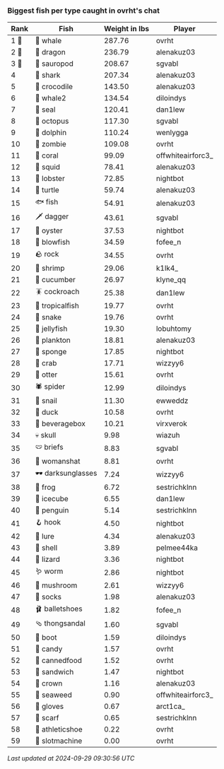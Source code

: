 ### Biggest fish per type caught in ovrht's chat
| Rank | Fish | Weight in lbs | Player |
|------|--------|-----------|---------|
| 1 🥇  | 🐳 whale | 287.76 | ovrht |
| 2 🥈  | 🐉 dragon | 236.79 | alenakuz03 |
| 3 🥉  | 🦕 sauropod | 208.67 | sgvabl |
| 4  | 🦈 shark | 207.34 | alenakuz03 |
| 5  | 🐊 crocodile | 143.50 | alenakuz03 |
| 6  | 🐋 whale2 | 134.54 | diloindys |
| 7  | 🦭 seal | 120.41 | dan1lew |
| 8  | 🐙 octopus | 117.30 | sgvabl |
| 9  | 🐬 dolphin | 110.24 | wenlygga |
| 10  | 🧟 zombie | 109.08 | ovrht |
| 11  | 🪸 coral | 99.09 | offwhiteairforc3_ |
| 12  | 🦑 squid | 78.41 | alenakuz03 |
| 13  | 🦞 lobster | 72.85 | nightbot |
| 14  | 🐢 turtle | 59.74 | alenakuz03 |
| 15  | 🐟 fish | 54.91 | alenakuz03 |
| 16  | 🗡️ dagger | 43.61 | sgvabl |
| 17  | 🦪 oyster | 37.53 | nightbot |
| 18  | 🐡 blowfish | 34.59 | fofee_n |
| 19  | 🪨 rock | 34.55 | ovrht |
| 20  | 🦐 shrimp | 29.06 | k1lk4_ |
| 21  | 🥒 cucumber | 26.97 | klyne_qq |
| 22  | 🪳 cockroach | 25.38 | dan1lew |
| 23  | 🐠 tropicalfish | 19.77 | ovrht |
| 24  | 🐍 snake | 19.76 | ovrht |
| 25  | 🪼 jellyfish | 19.30 | lobuhtomy |
| 26  | 🦠 plankton | 18.81 | alenakuz03 |
| 27  | 🧽 sponge | 17.85 | nightbot |
| 28  | 🦀 crab | 17.71 | wizzyy6 |
| 29  | 🦦 otter | 15.61 | ovrht |
| 30  | 🕷️ spider | 12.99 | diloindys |
| 31  | 🐌 snail | 11.30 | ewweddz |
| 32  | 🦆 duck | 10.58 | ovrht |
| 33  | 🧃 beveragebox | 10.21 | virxverok |
| 34  | 💀 skull | 9.98 | wiazuh |
| 35  | 🩲 briefs | 8.83 | sgvabl |
| 36  | 👒 womanshat | 8.81 | ovrht |
| 37  | 🕶️ darksunglasses | 7.24 | wizzyy6 |
| 38  | 🐸 frog | 6.72 | sestrichklnn |
| 39  | 🧊 icecube | 6.55 | dan1lew |
| 40  | 🐧 penguin | 5.14 | sestrichklnn |
| 41  | 🪝 hook | 4.50 | nightbot |
| 42  | 🎏 lure | 4.34 | alenakuz03 |
| 43  | 🐚 shell | 3.89 | pelmee44ka |
| 44  | 🦎 lizard | 3.36 | nightbot |
| 45  | 🪱 worm | 2.86 | nightbot |
| 46  | 🍄 mushroom | 2.61 | wizzyy6 |
| 47  | 🧦 socks | 1.98 | alenakuz03 |
| 48  | 🩰 balletshoes | 1.82 | fofee_n |
| 49  | 🩴 thongsandal | 1.60 | sgvabl |
| 50  | 👢 boot | 1.59 | diloindys |
| 51  | 🍬 candy | 1.57 | ovrht |
| 52  | 🥫 cannedfood | 1.52 | ovrht |
| 53  | 🥪 sandwich | 1.47 | nightbot |
| 54  | 👑 crown | 1.16 | alenakuz03 |
| 55  | 🌿 seaweed | 0.90 | offwhiteairforc3_ |
| 56  | 🧤 gloves | 0.67 | arct1ca_ |
| 57  | 🧣 scarf | 0.65 | sestrichklnn |
| 58  | 👟 athleticshoe | 0.22 | ovrht |
| 59  | 🎰 slotmachine | 0.00 | ovrht |

_Last updated at 2024-09-29 09:30:56 UTC_
